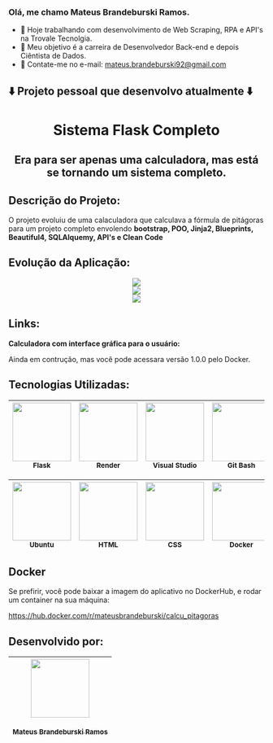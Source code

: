 ### Olá, me chamo Mateus Brandeburski Ramos.


- 🔭 Hoje trabalhando com desenvolvimento de Web Scraping, RPA e API's na Trovale Tecnolgia.
- 🌱 Meu objetivo é a carreira de Desenvolvedor Back-end e depois Ciêntista de Dados.
- 💬 Contate-me no e-mail: mateus.brandeburski92@gmail.com  


##  ⬇️  Projeto pessoal que desenvolvo atualmente  ⬇️ 

<h1 align="center"> Sistema Flask Completo </h1>

<h2 align="center"> Era para ser apenas uma calculadora, mas está se tornando um sistema completo. </h2>

## Descrição do Projeto:

O projeto evoluiu de uma calaculadora que calculava a fórmula de pitágoras para um projeto completo envolendo **bootstrap, POO, Jinja2, Blueprints, Beautiful4, SQLAlquemy, API's e Clean Code** 

## Evolução da Aplicação:

<div align="center">
<img src="https://user-images.githubusercontent.com/102932581/214587474-441297ce-459c-4410-aef8-f413add8a024.gif" />
</div>
<div align="center">
<img src="https://user-images.githubusercontent.com/102932581/227298178-c72daa93-e64e-4736-86ed-ec038f18e6c5.gif" />
</div>
<div align="center">
<img src="https://user-images.githubusercontent.com/102932581/227304243-6e4bd416-de81-4c16-9419-f5440818c590.gif" />
</div>



## Links:

**Calculadora com interface gráfica para o usuário:**

Ainda em contrução, mas você pode acessara versão 1.0.0 pelo Docker.

## Tecnologias Utilizadas:
| <img src="https://user-images.githubusercontent.com/102932581/214597212-70086c3f-889e-44ba-bf62-806da9c86339.png" width=115><br><sub>Flask|  <img src="https://user-images.githubusercontent.com/102932581/214597761-9d28bf46-1658-414a-ae1d-559190d68040.png" width=115><br><sub>Render</sub>|  <img src="https://user-images.githubusercontent.com/102932581/177049046-6d72585c-c7f9-493f-82cd-3c85bf141a4f.png" width=115><br><sub>Visual Studio</sub>| <img src="https://user-images.githubusercontent.com/102932581/177049095-88a849aa-e9ee-4558-83f8-aaeeebb91cb2.png" width=115><br><sub>Git Bash</sub>|
| :---: | :---: | :---: | :---: |

| <img src="https://user-images.githubusercontent.com/102932581/214600569-3bcbea5b-db94-451b-97e2-01c74b106802.png" width=115><br><sub>Ubuntu|  <img src="https://user-images.githubusercontent.com/102932581/214600864-ccd2287e-4c89-450e-8f23-cb6c89d728c8.png" width=115><br><sub>HTML</sub>|  <img src="https://user-images.githubusercontent.com/102932581/215477766-88315365-f874-49b1-b5ec-8d9649f15982.png" width=115><br><sub>CSS</sub>| <img src="https://user-images.githubusercontent.com/102932581/215476558-25eb6386-1f43-4e8f-b44e-0fe3a0aecd8b.png" width=115><br><sub>Docker</sub>
| :---: | :---: | :---: | :---: |

## Docker

Se prefirir, você pode baixar a imagem do aplicativo no DockerHub, e rodar um container na sua máquina:

https://hub.docker.com/r/mateusbrandeburski/calcu_pitagoras

## Desenvolvido por:
| [<img src="https://user-images.githubusercontent.com/102932581/177051558-31499416-a0cf-4495-8ab7-409dabca514f.jpg" width=115><br><br><sub>Mateus Brandeburski Ramos</sub>](https://github.com/mateusbrandeburski) |
| :---: |


  
